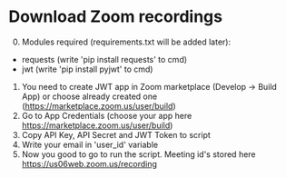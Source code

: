 # Download Zoom recordings

0. Modules required (requirements.txt will be added later):
  - requests (write 'pip install requests' to cmd)
  - jwt (write 'pip install pyjwt' to cmd)

1. You need to create JWT app in Zoom marketplace (Develop -> Build App) or choose already created one (https://marketplace.zoom.us/user/build)
2. Go to App Credentials (choose your app here https://marketplace.zoom.us/user/build)
3. Copy API Key, API Secret and JWT Token to script
4. Write your email in 'user_id' variable
5. Now you good to go to run the script. Meeting id's stored here https://us06web.zoom.us/recording
